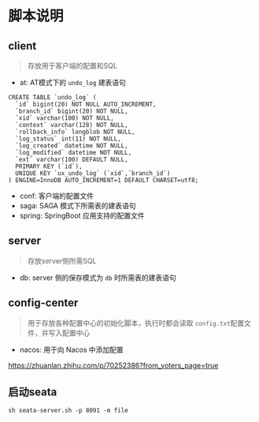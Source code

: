 # 脚本说明

## client 

> 存放用于客户端的配置和SQL

- at: AT模式下的 `undo_log` 建表语句
``` $sql
CREATE TABLE `undo_log` (
  `id` bigint(20) NOT NULL AUTO_INCREMENT,
  `branch_id` bigint(20) NOT NULL,
  `xid` varchar(100) NOT NULL,
  `context` varchar(128) NOT NULL,
  `rollback_info` longblob NOT NULL,
  `log_status` int(11) NOT NULL,
  `log_created` datetime NOT NULL,
  `log_modified` datetime NOT NULL,
  `ext` varchar(100) DEFAULT NULL,
  PRIMARY KEY (`id`),
  UNIQUE KEY `ux_undo_log` (`xid`,`branch_id`)
) ENGINE=InnoDB AUTO_INCREMENT=1 DEFAULT CHARSET=utf8;
```
- conf: 客户端的配置文件
- saga: SAGA 模式下所需表的建表语句
- spring: SpringBoot 应用支持的配置文件

## server

> 存放server侧所需SQL

- db: server 侧的保存模式为 `db` 时所需表的建表语句

## config-center

> 用于存放各种配置中心的初始化脚本，执行时都会读取 `config.txt`配置文件，并写入配置中心

- nacos: 用于向 Nacos 中添加配置

https://zhuanlan.zhihu.com/p/70252386?from_voters_page=true

## 启动seata
``` $bash
sh seata-server.sh -p 8091 -m file
```

